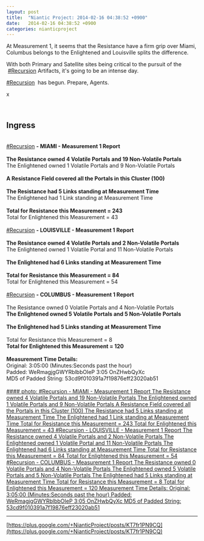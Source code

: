```yaml
---
layout: post
title:  "Niantic Project: 2014-02-16 04:38:52 +0900"
date:   2014-02-16 04:38:52 +0900
categories: nianticproject
---
```

At Measurement 1, it seems that the Resistance have a firm grip over Miami, Columbus belongs to the Enlightened and Louisville splits the difference.

With both Primary and Satellite sites being critical to the pursuit of the  [#Recursion](https://plus.google.com/s/%23Recursion "") Artifacts, it's going to be an intense day.

 [#Recursion](https://plus.google.com/s/%23Recursion "")  has begun. Prepare, Agents.

x<div class="shared"><br /><h2>Ingress</h2><br /><a rel="nofollow" class="ot-hashtag" href="https://plus.google.com/s/%23Recursion">#Recursion</a> <b>- MIAMI - Measurement 1 Report</b><br /><br /><b>The Resistance owned 4 Volatile Portals and 19 Non-Volatile Portals</b><br />The Enlightened owned 1 Volatile Portals and 9 Non-Volatile Portals<br /><br /><b>A Resistance Field covered all the Portals in this Cluster (100)</b><br /><br /><b>The Resistance had 5 Links standing at Measurement Time</b><br />The Enlightened had 1 Link standing at Measurement Time<br /><br /><b>Total for Resistance this Measurement = 243</b><br />Total for Enlightened this Measurement = 43<br /><br /><a rel="nofollow" class="ot-hashtag" href="https://plus.google.com/s/%23Recursion">#Recursion</a> <b>- LOUISVILLE - Measurement 1 Report</b><br /><br /><b>The Resistance owned 4 Volatile Portals and 2 Non-Volatile Portals</b><br />The Enlightened owned 1 Volatile Portal and 11 Non-Volatile Portals<br /><br /><b>The Enlightened had 6 Links standing at Measurement Time</b><br /><br /><b>Total for Resistance this Measurement = 84</b><br />Total for Enlightened this Measurement = 54<br /><br /><a rel="nofollow" class="ot-hashtag" href="https://plus.google.com/s/%23Recursion">#Recursion</a> <b>- COLUMBUS - Measurement 1 Report</b><br /><br />The Resistance owned 0 Volatile Portals and 4 Non-Volatile Portals<br /><b>The Enlightened owned 5 Volatile Portals and 5 Non-Volatile Portals</b><br /><br /><b>The Enlightened had 5 Links standing at Measurement Time</b><br /><br />Total for Resistance this Measurement = 8<br /><b>Total for Enlightened this Measurement = 120</b><br /><br /><b>Measurement Time Details:</b><br />Original: 3:05:00 (Minutes:Seconds past the hour)<br />Padded: WeRmagjgGWYRblbbOIeP 3:05 OnZHwbQyXc<br />MD5 of Padded String: 53cd9f010391a7f19876eff23020ab51<br /><br /></div>
[#### photo: #Recursion - MIAMI - Measurement 1 Report
The Resistance owned 4 Volatile Portals and 19 Non-Volatile Portals
The Enlightened owned 1 Volatile Portals and 9 Non-Volatile Portals
A Resistance Field covered all the Portals in this Cluster (100)
The Resistance had 5 Links standing at Measurement Time
The Enlightened had 1 Link standing at Measurement Time
Total for Resistance this Measurement = 243
Total for Enlightened this Measurement = 43
#Recursion - LOUISVILLE - Measurement 1 Report
The Resistance owned 4 Volatile Portals and 2 Non-Volatile Portals
The Enlightened owned 1 Volatile Portal and 11 Non-Volatile Portals
The Enlightened had 6 Links standing at Measurement Time
Total for Resistance this Measurement = 84
Total for Enlightened this Measurement = 54
#Recursion - COLUMBUS - Measurement 1 Report
The Resistance owned 0 Volatile Portals and 4 Non-Volatile Portals
The Enlightened owned 5 Volatile Portals and 5 Non-Volatile Portals
The Enlightened had 5 Links standing at Measurement Time
Total for Resistance this Measurement = 8
Total for Enlightened this Measurement = 120
Measurement Time Details:
Original: 3:05:00 (Minutes:Seconds past the hour)
Padded: WeRmagjgGWYRblbbOIeP 3:05 OnZHwbQyXc
MD5 of Padded String: 53cd9f010391a7f19876eff23020ab51](https://lh5.googleusercontent.com/-BeBxDy2RjSA/Uv-_uF7tXHI/AAAAAAAAi28/k5GMHj11nsc/w1536-h2048/vols.jpeg "")
- - -
[https://plus.google.com/+NianticProject/posts/KT7fr1PN9CQ](https://plus.google.com/+NianticProject/posts/KT7fr1PN9CQ)
